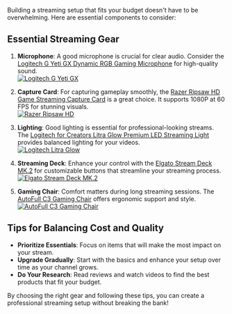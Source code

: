 Building a streaming setup that fits your budget doesn't have to be overwhelming. Here are essential components to consider:

## Essential Streaming Gear

1. **Microphone**: A good microphone is crucial for clear audio. Consider the [Logitech G Yeti GX Dynamic RGB Gaming Microphone](https://amzn.to/446et4B) for high-quality sound.  
   [![Logitech G Yeti GX](https://www.gamestreamingsetup.com/logitech-g-yeti-gx.jpg)](https://amzn.to/446et4B)

2. **Capture Card**: For capturing gameplay smoothly, the [Razer Ripsaw HD Game Streaming Capture Card](https://amzn.to/448keyM) is a great choice. It supports 1080P at 60 FPS for stunning visuals.  
   [![Razer Ripsaw HD](https://www.gamestreamingsetup.com/razer-ripsaw-hd.jpg)](https://amzn.to/448keyM)

3. **Lighting**: Good lighting is essential for professional-looking streams. The [Logitech for Creators Litra Glow Premium LED Streaming Light](https://amzn.to/4l3fnVr) provides balanced lighting for your videos.  
   [![Logitech Litra Glow](https://www.gamestreamingsetup.com/logitech-litra-glow.jpg)](https://amzn.to/4l3fnVr)

4. **Streaming Deck**: Enhance your control with the [Elgato Stream Deck MK.2](https://amzn.to/43ECm3m) for customizable buttons that streamline your streaming process.  
   [![Elgato Stream Deck MK.2](https://www.gamestreamingsetup.com/elgato-stream-deck-mk2.jpg)](https://amzn.to/43ECm3m)

5. **Gaming Chair**: Comfort matters during long streaming sessions. The [AutoFull C3 Gaming Chair](https://amzn.to/3ZkeNtZ) offers ergonomic support and style.  
   [![AutoFull C3 Gaming Chair](https://www.gamestreamingsetup.com/autofull-c3.jpg)](https://amzn.to/3ZkeNtZ)

## Tips for Balancing Cost and Quality
- **Prioritize Essentials**: Focus on items that will make the most impact on your stream.
- **Upgrade Gradually**: Start with the basics and enhance your setup over time as your channel grows.
- **Do Your Research**: Read reviews and watch videos to find the best products that fit your budget.

By choosing the right gear and following these tips, you can create a professional streaming setup without breaking the bank!